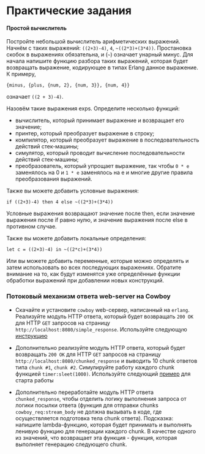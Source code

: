 # Практические задания

#### Простой вычислитель

Постройте небольшой вычислитель арифметических выражений.  Начнём с таких
выражений: `((2+3)-4)`, `4`, `~((2*3)+(3*4))`.  Простановка скобок в выражениях
обязательна, и (`~`) означает унарный минус.  Для начала напишите функцию
разбора таких выражений, которая будет возвращать выражение, кодирующее в типах
Erlang данное выражение.  К примеру,

`{minus, {plus, {num, 2}, {num, 3}}, {num, 4}}`

означает `((2 + 3)-4)`.

Назовём такие выражения exps. Определите несколько функций:

 * вычислитель, который принимает выражение и возвращает его значение;
 * принтер, который преобразует выражение в строку;
 * компилятор, который преобразует выражение в последовательность действий
   стек-машины;
 * симулятор, который проводит вычисление последовательности действий
   стек-машины;
 * преобразователь, который упрощает выражение, так чтобы `0 * е` заменялось на
   0 и `1 * е` заменялось на е и многие другие правила преобразования выражений.

Также вы можете добавить условные выражения:

```
if ((2+3)-4) then 4 else ~((2*3)+(3*4))
```

Условные выражения возвращают значение после then, если значение выражения после
if равно нулю, и значение выражения после else в противном случае.

Также вы можете добавить локальные определения:

```
let с = ((2+3)-4) in ~((2*с)+(3*4))
```

Или вы можете добавить переменные, которые можно определять и затем использовать
во всех последующих выражениях.  Обратите внимание на то, как будут изменятся
уже определённые функции обработки выражений при добавлении новых конструкций.

### Потоковый механизм ответа web-server на Cowboy

* Скачайте и установите ``cowboy``  web-сервер, написанный на ``erlang``.
Реализуйте модуль HTTP ответа, который будет возвращать ``200 OK`` для
HTTP ``GET`` запросов на страницу ``http://localhost:8080/simple_response``.
Используйте следующую
[инструкцию](https://github.com/ninenines/cowboy/blob/master/doc/src/guide/getting_started.asciidoc)

* Дополнительно реализуйте модуль HTTP ответа, который будет возвращать
``200 OK`` для HTTP ``GET`` запросов на страницу
``http://localhost:8080/chunked_response`` и выводить 10 chunk ответов типа
``chunk #1``, ``chunk #2``. Симулируйте работу каждого chunk функцией
``timer:sleet(1000)``. Используйте следующий
[пример](https://github.com/ninenines/cowboy/tree/master/examples/chunked_hello_world)
для старта работы

* Дополнительно переработайте модуль HTTP ответа ``chunked_response``,
чтобы отделить логику выполнения запроса от логики посылки ответа
(функция для отправки chunks ``cowboy_req:stream_body`` не должна вызывать
в коде, где осуществляется подготовка тела chunk ответа). Подсказка:
напишите lambda-функцию, которая будет принимать и выполнять ленивую
функцию для генерации каждого chunk. В качестве одного из значений,
что возвращает эта функция - функция, которая выполняет генерацию
следующего chunk.


